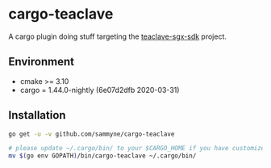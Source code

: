 # cargo-teaclave

A cargo plugin doing stuff targeting the [teaclave-sgx-sdk](https://github.com/apache/incubator-teaclave-sgx-sdk) project.

## Environment 
- cmake >= 3.10
- cargo = 1.44.0-nightly (6e07d2dfb 2020-03-31)

## Installation

```bash
go get -u -v github.com/sammyne/cargo-teaclave

# please update ~/.cargo/bin/ to your $CARGO_HOME if you have customized it
mv $(go env GOPATH)/bin/cargo-teaclave ~/.cargo/bin/
```
